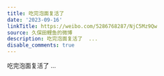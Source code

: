 ```yaml
---
title: 吃完泡面复活了
date: '2023-09-16'
linkTitle: https://weibo.com/5286768287/NjC5Mz9Qw
source: 久保田鲤鱼的微博
description: 吃完泡面复活了  ...
disable_comments: true
---
```

吃完泡面复活了  ...
